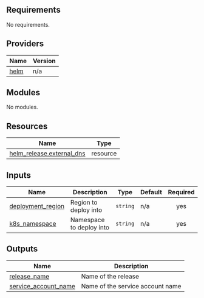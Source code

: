 ## Requirements

No requirements.

## Providers

| Name | Version |
|------|---------|
| <a name="provider_helm"></a> [helm](#provider\_helm) | n/a |

## Modules

No modules.

## Resources

| Name | Type |
|------|------|
| [helm_release.external_dns](https://registry.terraform.io/providers/hashicorp/helm/latest/docs/resources/release) | resource |

## Inputs

| Name | Description | Type | Default | Required |
|------|-------------|------|---------|:--------:|
| <a name="input_deployment_region"></a> [deployment\_region](#input\_deployment\_region) | Region to deploy into | `string` | n/a | yes |
| <a name="input_k8s_namespace"></a> [k8s\_namespace](#input\_k8s\_namespace) | Namespace to deploy into | `string` | n/a | yes |

## Outputs

| Name | Description |
|------|-------------|
| <a name="output_release_name"></a> [release\_name](#output\_release\_name) | Name of the release |
| <a name="output_service_account_name"></a> [service\_account\_name](#output\_service\_account\_name) | Name of the service account name |
